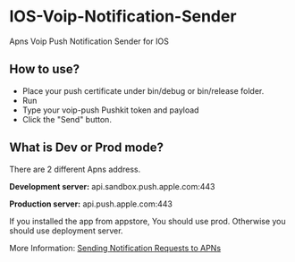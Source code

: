 # IOS-Voip-Notification-Sender
Apns Voip Push Notification Sender for IOS


## How to use?
- Place your push certificate under bin/debug or bin/release folder.
- Run
- Type your voip-push Pushkit token and payload
- Click the "Send" button.

## What is Dev or Prod mode?
There are 2 different Apns address.

**Development server:** api.sandbox.push.apple.com:443

**Production server:** api.push.apple.com:443

If you installed the app from appstore, You should use prod. Otherwise you should use deployment server.

More Information:
[Sending Notification Requests to APNs](https://developer.apple.com/documentation/usernotifications/setting_up_a_remote_notification_server/sending_notification_requests_to_apns)
